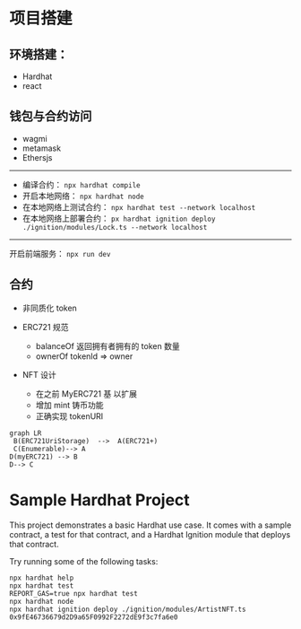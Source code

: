 # 项目搭建

## 环境搭建：

- Hardhat
- react

## 钱包与合约访问

- wagmi
- metamask
- Ethersjs

---

- 编译合约：
  `npx hardhat compile`
- 开启本地网络：
  `npx hardhat node`
- 在本地网络上测试合约：
  `npx hardhat test --network localhost`
- 在本地网络上部署合约：
  `px hardhat ignition deploy ./ignition/modules/Lock.ts --network localhost`

---

开启前端服务：
`npx run dev`

## 合约

- 非同质化 token
- ERC721 规范

  - balanceOf 返回拥有者拥有的 token 数量
  - ownerOf tokenId => owner

- NFT 设计

  - 在之前 MyERC721 基
    以扩展
  - 增加 mint 铸币功能
  - 正确实现 tokenURI

```mermaid
graph LR
 B(ERC721UriStorage)  -->  A(ERC721+)
 C(Enumerable)--> A
D(myERC721) --> B
D--> C
```

# Sample Hardhat Project

This project demonstrates a basic Hardhat use case. It comes with a sample contract, a test for that contract, and a Hardhat Ignition module that deploys that contract.

Try running some of the following tasks:

```shell
npx hardhat help
npx hardhat test
REPORT_GAS=true npx hardhat test
npx hardhat node
npx hardhat ignition deploy ./ignition/modules/ArtistNFT.ts
0x9fE46736679d2D9a65F0992F2272dE9f3c7fa6e0
```
